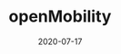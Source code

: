 ---
title: openMobility
summary: openMobility Working Group is founded to support the development and broad introduction of open source mobility modeling and simulation technologies. The aim of the Working Group is to deliver a openMobility framework of tools based on validated models, which are accepted as “standard tools” in industry applications and academia.Eclipse MOSAIC contributes with its features and flexibility to make open source framework available to a broad public.
tags:
date: "2020-07-17"

# Optional external URL (replaces project detail page).
external_link: https://openmobility.eclipse.org/
---